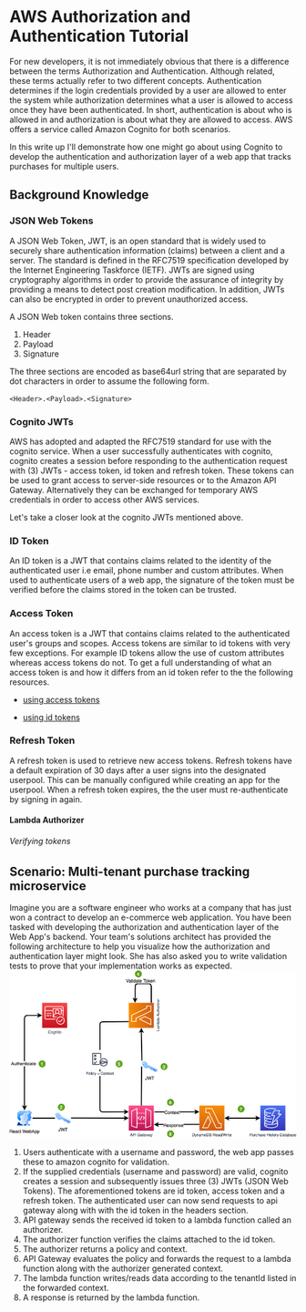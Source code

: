 # AWS Authorization and Authentication Tutorial

For new developers, it is not immediately obvious that there is a difference between the terms Authorization and Authentication. Although related, these terms actually refer to two different concepts. Authentication determines if the login credentials provided by a user are allowed to enter the system while authorization determines what a user is allowed to access once they have been authenticated. In short, authentication is about who is allowed in and authorization is about what they are allowed to access. AWS offers a service called Amazon Cognito for both scenarios.

In this write up I'll demonstrate how one might go about using Cognito to develop the authentication and authorization layer of a web app that tracks purchases for multiple users.

## Background Knowledge

### JSON Web Tokens

A JSON Web Token, JWT, is an open standard that is widely used to securely share authentication information (claims) between a client and a server. The standard is defined in the RFC7519 specification developed by the Internet Engineering Taskforce (IETF). JWTs are signed using cryptography algorithms in order to provide the assurance of integrity by providing a means to detect post creation modification. In addition, JWTs can also be encrypted in order to prevent unauthorized access.

A JSON Web token contains three sections.

1. Header
2. Payload
3. Signature

The three sections are encoded as base64url string that are separated by dot characters in order to assume the following form.

```
<Header>.<Payload>.<Signature>
```

### Cognito JWTs

AWS has adopted and adapted the RFC7519 standard for use with the cognito service.
When a user successfully authenticates with cognito, cognito creates a session before responding to the authentication request with (3) JWTs - access token, id token and refresh token.
These tokens can be used to grant access to server-side resources or to the Amazon API Gateway. Alternatively they can be exchanged for temporary AWS credentials in order to access other AWS services.

Let's take a closer look at the cognito JWTs mentioned above.

### ID Token

An ID token is a JWT that contains claims related to the identity of the authenticated user i.e email, phone number and custom attributes. When used to authenticate users of a web app, the signature of the token must be verified before the claims stored in the token can be trusted.

### Access Token

An access token is a JWT that contains claims related to the authenticated user's groups and scopes. Access tokens are similar to id tokens with very few exceptions. For example ID tokens allow the use of custom attributes whereas access tokens do not. To get a full understanding of what an access token is and how it differs from an id token refer to the the following resources.

- [using access tokens](https://docs.aws.amazon.com/cognito/latest/developerguide/amazon-cognito-user-pools-using-the-access-token.html)

- [using id tokens](https://docs.aws.amazon.com/cognito/latest/developerguide/amazon-cognito-user-pools-using-the-id-token.html)

### Refresh Token

A refresh token is used to retrieve new access tokens. Refresh tokens have a default expiration of 30 days after a user signs into the designated userpool. This can be manually configured while creating an app for the userpool. When a refresh token expires, the the user must re-authenticate by signing in again.

#### Lambda Authorizer

###### Verifying tokens

## Scenario: Multi-tenant purchase tracking microservice

Imagine you are a software engineer who works at a company that has just won a contract to develop an e-commerce web application.
You have been tasked with developing the authorization and authentication layer of the Web App's backend.
Your team's solutions architect has provided the following architecture to help you visualize how the authorization and authentication layer might look.
She has also asked you to write validation tests to prove that your implementation works as expected.
![image](architecture.png)

1. Users authenticate with a username and password, the web app passes these to amazon cognito for validation.
2. If the supplied credentials (username and password) are valid, cognito creates a session and subsequently issues three (3) JWTs (JSON Web Tokens). The aforementioned tokens are id token, access token and a refresh token. The authenticated user can now send requests to api gateway along with with the id token in the headers section.
3. API gateway sends the received id token to a lambda function called an authorizer.
4. The authorizer function verifies the claims attached to the id token.
5. The authorizer returns a policy and context.
6. API Gateway evaluates the policy and forwards the request to a lambda function along with the authorizer generated context.
7. The lambda function writes/reads data according to the tenantId listed in the forwarded context.
8. A response is returned by the lambda function.
